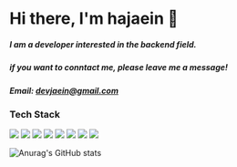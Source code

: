 # Hi there, I'm hajaein 👋

##### I am a developer interested in the backend field.  
##### if you want to conntact me, please leave me a message!

##### Email: devjaein@gmail.com

### Tech Stack
<img src = "https://img.shields.io/badge/-Python3-blue?logo=python&logoColor=white"> <img src = "https://img.shields.io/badge/-Java-orange?logo=java&logoColor=white"> <img src = "https://img.shields.io/badge/-html-white?logo=HTML5"> <img src = "https://img.shields.io/badge/-css-9cf?logo=css3"> <img src = "https://img.shields.io/badge/-spring-white?logo=spring"> <img src = https://img.shields.io/badge/-h2-green> <img src = "https://img.shields.io/badge/-git-white?logo=git"> <img src = "https://img.shields.io/badge/-jsp-red">

![Anurag's GitHub stats](https://github-readme-stats.vercel.app/api?username=devjaein&show_icons=true&theme=radical)
